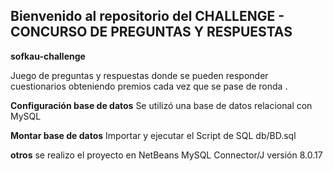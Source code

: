 ## Bienvenido al repositorio del CHALLENGE - CONCURSO DE PREGUNTAS Y RESPUESTAS

**sofkau-challenge**

Juego de preguntas y respuestas donde  se pueden responder cuestionarios  obteniendo premios cada vez que se pase de ronda . 

**Configuración base de datos**
Se utilizó una base de datos relacional con MySQL

**Montar base de datos**
Importar y ejecutar el Script de SQL db/BD.sql

**otros**
se realizo el proyecto en NetBeans
MySQL Connector/J versión 8.0.17 

